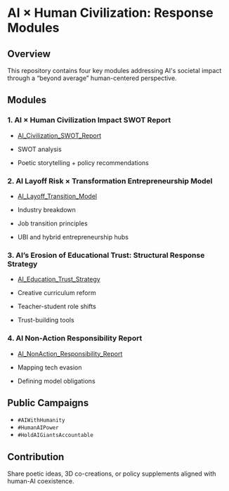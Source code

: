 # AI × Human Civilization: Response Modules

## Overview
This repository contains four key modules addressing AI's societal impact through a “beyond average” human-centered perspective.

## Modules

### 1. AI × Human Civilization Impact SWOT Report
-  [AI_Civilization_SWOT_Report](../reports/AI_Civilization_SWOT_Report.md/)
 
- SWOT analysis
- Poetic storytelling + policy recommendations

### 2. AI Layoff Risk × Transformation Entrepreneurship Model
- [AI_Layoff_Transition_Model](../reports/AI_Layoff_Transition_Model.md/)
  
- Industry breakdown
- Job transition principles
- UBI and hybrid entrepreneurship hubs

### 3. AI’s Erosion of Educational Trust: Structural Response Strategy
- [AI_Education_Trust_Strategy](../reports/AI_Education_Trust_Strategy.md)
  
- Creative curriculum reform
- Teacher-student role shifts
- Trust-building tools

### 4. AI Non-Action Responsibility Report
- [AI_NonAction_Responsibility_Report](../AI_NonAction_Responsibility_Report.md/)

- Mapping tech evasion
- Defining model obligations

## Public Campaigns
- `#AIWithHumanity`
- `#HumanAIPower`
- `#HoldAIGiantsAccountable`

## Contribution
Share poetic ideas, 3D co-creations, or policy supplements aligned with human-AI coexistence.

